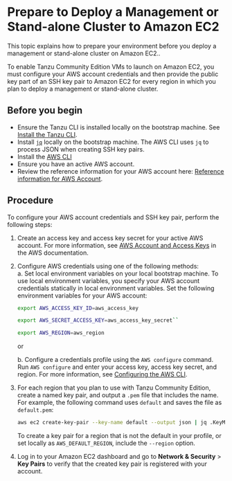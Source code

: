 # Prepare to Deploy a Management or Stand-alone Cluster to Amazon EC2

This topic explains how to prepare your environment before you deploy a management or stand-alone cluster on Amazon EC2..

To enable Tanzu Community Edition VMs to launch on Amazon EC2, you must configure your AWS account credentials and then provide the public key part of an SSH key pair to Amazon EC2 for every region in which you plan to deploy a management or stand-alone cluster.

## Before you begin

- Ensure the Tanzu CLI is installed locally on the bootstrap machine. See [Install the Tanzu CLI](installation-cli.md).
- Install [`jq`]( https://stedolan.github.io/jq/download/) locally on the bootstrap machine. The AWS CLI uses `jq` to process JSON when creating SSH key pairs. 
- Install the [AWS CLI]( https://docs.aws.amazon.com/cli/latest/userguide/install-cliv2.html)
- Ensure you have an active AWS account.
- Review the reference information for your AWS account here: [Reference information for AWS Account](ref-aws.md).


## Procedure 

To configure your AWS account credentials and SSH key pair, perform the following steps:

1. Create an access key and access key secret for your active AWS account. For more information, see
[AWS Account and Access Keys](https://docs.aws.amazon.com/powershell/latest/userguide/pstools-appendix-sign-up.html) in the AWS documentation. 

2. Configure AWS credentials using one of the following methods:  
    a. Set local environment variables on your local bootstrap machine. To use local environment variables, you specify your AWS account credentials statically in local environment variables. Set the following environment variables for your AWS account:

    ```sh
    export AWS_ACCESS_KEY_ID=aws_access_key

    export AWS_SECRET_ACCESS_KEY=aws_access_key_secret``

    export AWS_REGION=aws_region
    ```

    or

    b. Configure a credentials profile using the ``AWS configure`` command. Run ``AWS configure`` and enter your access key, access key secret, and region. For more information, see [Configuring the AWS CLI](https://docs.aws.amazon.com/cli/latest/userguide/cli-chap-configure.html).

3. For each region that you plan to use with Tanzu Community Edition, create a named key pair, and output a `.pem` file that includes the name. For example, the following command uses `default` and saves the file as `default.pem`:

   ```sh
   aws ec2 create-key-pair --key-name default --output json | jq .KeyMaterial -r > default.pem
   ```
   To create a key pair for a region that is not the default in your profile, or set locally as `AWS_DEFAULT_REGION`, include the `--region` option.

4. Log in to your Amazon EC2 dashboard and go to **Network & Security** > **Key Pairs** to verify that the created key pair is registered with your account.



